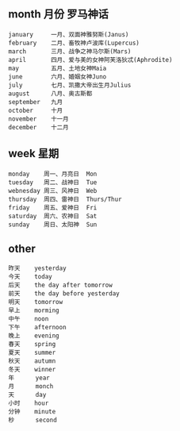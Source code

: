 
## month 月份   罗马神话
    january     一月、双面神雅努斯(Janus)
    february    二月、畜牧神卢波库(Lupercus)
    march       三月、战争之神马尔斯(Mars)
    april       四月、爱与美的女神阿芙洛狄忒(Aphrodite)
    may         五月、土地女神Maia
    june        六月、婚姻女神Juno
    july        七月、凯撒大帝出生月Julius
    august      八月、奥古斯都
    september   九月
    october     十月
    november    十一月
    december    十二月

## week  星期
    monday    周一、月亮日  Mon 
    tuesday   周二、战神日  Tue
    webnesday 周三、风神日  Web
    thursday  周四、雷神日  Thurs/Thur
    friday    周五、爱神日  Fri
    saturday  周六、农神日  Sat
    sunday    周日、太阳神  Sun

## other
    昨天    yesterday 
    今天    today 
    后天    the day after tomorrow　　
    前天    the day before yesterday 
    明天    tomorrow　　
    早上    morming 
    中午    noon 
    下午    afternoon 
    晚上    evening　　
    春天    spring 
    夏天    summer 
    秋天    autumn 
    冬天    winner　　
    年      year 
    月      monch
    天      day 
    小时    hour
    分钟    minute
    秒      second

